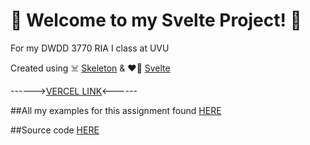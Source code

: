 # :love_letter: Welcome to my Svelte Project! :love_letter:

For my DWDD 3770 RIA I class at UVU

Created using :skull_and_crossbones: [Skeleton](https://www.skeleton.dev/) & :heart_on_fire: [Svelte](https://learn.svelte.dev/tutorial/welcome-to-svelte)




------>[VERCEL LINK](https://dwdd-3770-starter-svelte.vercel.app/)<------

##All my examples for this assignment found [HERE](https://dwdd-3770-starter-svelte.vercel.app/tutorial/motion)

##Source code [HERE](src/routes/tutorial/motion/+page.svelte)




